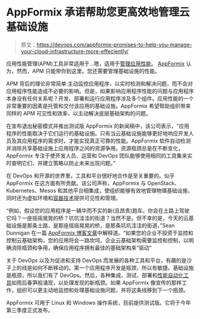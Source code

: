# AppFormix 承诺帮助您更高效地管理云基础设施

> 原文：<https://devops.com/appformix-promises-to-help-you-manage-your-cloud-infrastructure-more-effeciently/>

应用性能管理(APM)工具非常适用于…嗯，适用于[管理应用性能](https://devops.com/2014/10/03/5-ways-apm-can-solve-devops-worries/)。 [AppFormix](http://www.appformix.com/) 认为，然而，APM 只能带你到这里。您还需要管理基础设施的性能。

APM 背后的理论非常简单:主动监控应用程序，以实时检测和解决问题，而不会对应用程序性能造成不必要的影响。但是，如果影响应用程序性能的问题与应用程序本身没有任何关系呢？开发、部署和运行应用程序涉及多个组件。应用性能的一个非常重要的因素是托管和交付该应用的基础设施。AppFormix 希望帮助组织带来同样的 APM 可见性和效率，以主动解决底层基础架构的问题。

在宣布退出秘密模式并推出测试版 AppFormix 的新闻稿中，该公司表示，“应用程序的性能取决于它们运行的基础设施。只有当云基础设施能够更好地响应开发人员及其应用程序的需求时，才能实现真正可靠的性能。AppFormix 软件自动检测并消除共享基础设施上应用程序之间的资源争用。资源瓶颈总是在不断变化，AppFormix 专注于使开发人员、运营和 DevOps 团队能够使用相同的工具集来实时查明它们，并建立策略以防止未来出现问题。”

在 DevOps 和开源的世界里，工具和平台很好地合作是至关重要的。似乎 AppFormix 在这方面有所贡献。该公司声称，AppFormix 与 OpenStack、Kubernetes、Mesos 和其他平台相集成，使组织能够有效地管理物理基础设施，同时还为虚拟环境和[容器技术](https://devops.com/2015/06/23/ocp-is-a-victory-for-coreos-and-containers-in-general/)提供可见性和管理。

“例如，假设您的应用程序是一辆华而不实的新(且昂贵)跑车。你会在土路上驾驶它吗？一座摇摇晃晃的桥？坑坑洼洼的街道？当然不是。但不幸的是，今天的云基础设施是那条土路，是那座摇摇晃晃的桥，是那条坑坑洼洼的街道，”Sean Dunnigan 在一篇 [AppFormix 博客文章](http://blog.appformix.com/appformix-and-apms-a-match-made-in-heaven-for-cloud-infrastructure)中解释道。“如果您的企业不投资于监控和控制云基础架构，您的应用将会一路坎坷。企业云基础架构需要监控和控制，以明确消除瓶颈和争用，确保应用程序拥有最佳的基础架构来“驱动”

关于 DevOps 以及为促进和支持 DevOps 而发展的各种工具和平台，有趣的是沙子上的线是如何不断移动的。第一个应用程序开发是瓶颈，所以有敏捷。基础设施是瓶颈，所以我们有了 DevOps。然后，各种集成、测试、部署和[性能自动化工具](https://devops.com/2015/06/30/apply-devops-automation-to-apis-with-akana/)如雨后春笋般涌现，以处理发现的新瓶颈。如果 AppFormix 像宣传的那样工作，组织可以更主动地监控和处理基础设施问题，并将这条线移到下一个瓶颈。

AppFormix 可用于 Linux 和 Windows 操作系统，目前提供测试版。它将于今年第三季度正式发布。